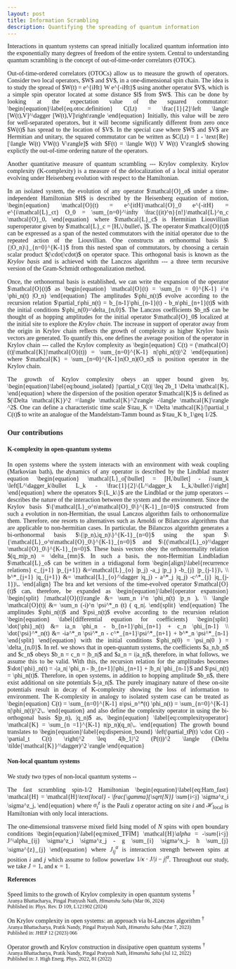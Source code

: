 ```yaml
---
layout: post
title: Information Scrambling
description: Quantifying the spreading of quantum information
---
```


<style>
.justified-text {
  font-family: 'EB Garamond', serif;
  text-align: justify;
}
</style>



<!-- <div class="ProjectContainer">

	<div class="gallery">


  {% for project in site.projects %}

  {% if project.redirect %}
  <div class="projectTile">
          <a href="{{ project.redirect }}" target="_blank">
          <span>
              <h2>{{ project.title }}</h2>
              <br/>
              <p>{{ project.description }}</p>
          </span>
          </a>
  </div>

  {% else %}

  <div class="projectTile">
          <a href="{{ project.url | prepend: site.baseurl | prepend: site.url }}">
          <span>
              <h2>{{ project.title }}</h2>
              <br/>
              <p>{{ project.description }}</p>
          </span>
          </a>
  </div>

  {% endif %}

  {% endfor %}

	</div>

</div> -->



<div class="justified-text">

<p>Interactions in quantum systems can spread initially localized quantum information into the exponentially many degrees of freedom of the entire system. Central to understanding quantum scrambling is the concept of out-of-time-order correlators (OTOC). </p>

<p>Out-of-time-ordered correlators (OTOCs) allow us to measure the growth of operators. Consider two local operators, $W$ and $V$, in a one-dimensional spin chain. The idea is to study  the spread of $W(t) = e^{iHt} W e^{-iHt}$ using another operator $V$, which is a simple spin operator located at some distance $l$ from $W$. This can be done by looking at the expectation value of the squared commutator:
\begin{equation}\label{eq.otoc.definition}
	C(l,t) = \frac{1}{2}\left \langle [W(t),V]^\dagger [W(t),V]\right\rangle
\end{equation}
Initially, this value will be zero for well-separated operators, but it will become significantly different from zero once $W(t)$ has spread to the location of $V$. In the special case where $W$ and $V$ are Hermitian and unitary, the squared commutator can be written as $C(l,t) = 1 -  \text{Re}[\langle W(t) VW(t) V\rangle]$ with $F(t) = \langle W(t) V W(t) V\rangle$ showing explictly the out-of-time ordering nature of the operators.</p>


<p>Another quantitative measure of quantum scrambling --- Krylov complexity. Krylov complexity (K-complexity) is a measure of the delocalization of a local initial operator evolving under Heisenberg evolution with respect to the Hamiltonian. </p>


<p>In an isolated system, the evolution of any operator $\mathcal{O}_o$ under a time-independent Hamiltonian $H$ is described by the Heisenberg equation of motion,
\begin{equation}
\mathcal{O}(t) = e^{itH}\mathcal{O}_0 e^{-itH} = e^{i\mathcal{L}_ct} O_0 = \sum_{n=0}^\infty \frac{(it)^n}{n!}\mathcal{L}^n_c \mathcal{O}_0,
\end{equation}
where $\mathcal{L}_c$ is Hermitian Liouvillian superoperator given by $\mathcal{L}_c = [H,\,\bullet\, ]$. The operator $\mathcal{O}(t)$ can be expressed as a span of the nested commutators with the initial operator due to the repeated action of the Liouvillian. One constructs an orthonormal basis $\{|O_n)\}_{n=0}^{K-1}$ from this nested span of commutators, by choosing a certain scalar product $(\cdot|\cdot)$ on operator space. This orthogonal basis is known as the <i>Krylov basis</i> and is achieved with the Lanczos algorithm --- a three term recursive version of the Gram-Schmidt orthogonalization method.</p>

<p>Once, the orthonormal basis is established, we can write the expansion of the operator $\mathcal{O}(t)$ as
\begin{equation}
\mathcal{O}(t) = \sum_{n = 0}^{K-1} i^n \phi_n(t) |O_n)
\end{equation}
The amplitudes $\phi_n(t)$ evolve according to the recursion relation $\partial_t\phi_n(t) = b_{n-1}\phi_{n-1}(t) - b_n\phi_{n+1}(t)$ with the initial conditions $\phi_n(0)=\delta_{n,0}$. The Lanczos coefficients $b_n$ can be thought of as hopping amplitudes for the initial operator $\mathcal{O}_0$ localized at the initial site to explore the <i>Krylov chain</i>. The increase in support of operator away from the origin in Krylov chain reflects the growth of complexity as higher Krylov basis vectors are generated. To quantify this, one defines the average position of the operator in Krylov chain --- called the Krylov complexity as 
\begin{equation}
C(t) = (\mathcal{O}(t)|\mathcal{K}|\mathcal{O}(t)) = \sum_{n=0}^{K-1} n|\phi_n(t)|^2 
\end{equation}
where $\mathcal{K} = \sum_{n=0}^{K-1}n|O_n)(O_n|$ is position operator in the Krylov chain. </p>

<p>The growth of Krylov complexity obeys an upper bound given by,
\begin{equation}\label{eq:bound_isolated}
|\partial_t C(t)| \leq 2b_1 \Delta \mathcal{K},
\end{equation}
where the dispersion of the position operator $\mathcal{K}$ is defined as $(\Delta \mathcal{K})^2 =\langle \mathcal{K}^2\rangle -\langle \mathcal{K}\rangle ^2$. One can define a characteristic time scale $\tau_K = \Delta \mathcal{K}/|\partial_t C(t)$ to write an analogue of the Mandelstam-Tamm bound as $\tau_K b_1\geq 1/2$.
 </p>

<h3>Our contributions</h3>

<h4>K-complexity in open-quantum systems</h4>

<p>In open systems where the system interacts with an environment with weak coupling (Markovian bath), the dynamics of any operator is described by the Lindblad master equation
\begin{equation}
\mathcal{L}_o[\bullet] = [H,\bullet] - i\sum_k \left[L^\dagger_k\bullet L_k - \frac{1}{2}\{L^\dagger_k L_k,\bullet\}\right]
\end{equation}
where the operators $\{L_k\}$ are the Lindblad or the jump operators -- describes the nature of the interaction between the system and the environment. Since the Krylov basis $\{\mathcal{L}_o^n\mathcal{O}_0\}^{K-1}_{n=0}$ constructed from such a evolution in non-Hermitian, the usual Lanczos algorithm fails to orthonormalize them. Therefore, one resorts to alternatives such as Arnoldi or Bilanczos algorithms that are applicable to non-hermitian cases. In particular, the Bilanczos algorithm generates a bi-orthonormal basis $\{|p_n),|q_n)\}^{K-1}_{n=0}$ using the span $\{\mathcal{L}_o^n\mathcal{O}_0\}^{K-1}_{n=0}$ and $\{(\mathcal{L}_o)^\dagger \mathcal{O}_0\}^{K-1}_{n=0}$. These basis vectors obey the orthonormality relation $(q_m|p_n) = \delta_{mn}$. In such a basis, the non-Hermitian Lindbladian $\mathcal{L}_o$ can be written in a tridiagonal form 
\begin{align}\label{recurrence relations}
	c_{j+1} |p_{j+1}) &=\mathcal{L}_{o} |p_j) -a_j |p_j )  -b_{j} |p_{j-1})\,  \\
	b^*_{j+1} |q_{j+1}) &= \mathcal{L}_{o}^\dagger |q_j) - a^*_j |q_j) -c^*_{j} |q_{j-1})\,.
\end{align}
The bra and ket versions of the time-evolved operator $\mathcal{O}(t)$ can, therefore, be expanded as 
\begin{equation}\label{operator expansion}
	\begin{split}
|\mathcal{O}(t)\rangle &= \sum_n i^n \phi_n(t) |p_n ), \\ 
\langle \mathcal{O}(t)| &= \sum_n (-i)^n \psi^*_n (t) ( q_n|.
	\end{split}
\end{equation}
The amplitudes $\phi_n(t)$ and $\psi_n(t)$ evolve according to the recursion relation 
\begin{equation}
	\label{differential equation for coefficients}
	\begin{split}
		\dot{\phi}_n(t) &= ia_n \phi_n - b_{n+1}\phi_{n+1} + c_n \phi_{n-1} \\
		\dot{\psi}^*_n(t) &= -ia^*_n \psi^*_n - c^*_{n+1}\psi^*_{n+1} + b^*_n \psi^*_{n-1}
	\end{split}
\end{equation}
with the initial conditions $\phi_n(0) = \psi_n(0 ) = \delta_{n,0}$. In ref. we shows that in open-quantum systems, the coefficients $a_n,b_n$ and $c_n$ obeys $b_n = c_n = |b_n|$ and $a_n = i|a_n|$, therefore, in what follows, we assume this to be valid. With this, the recursion relation for the amplitudes becomes $\dot{\phi}_n(t) = -|a_n| \phi_n - |b_{n+1}|\phi_{n+1} + |b_n| \phi_{n-1}$ and $\psi_n(t) = \phi_n(t)$. Therefore, in open systems, in addition to hopping amplitude $b_n$, there exist additional on site potentials $-|a_n|$. The purely imaginary nature of these on-site potentials result in decay of K-complexity showing the loss of information to environment. The K-complexity in analogy to isolated system case can be treated as
\begin{equation}
C(t) = \sum_{n=0}^{K-1} n\psi_n^*(t) \phi_n(t) = \sum_{n=0}^{K-1} n|\phi_n(t)|^2\,.
\end{equation}
 and also define the complexity operator in using the bi-orthogonal basis $|p_n), |q_n)$ as, 
 \begin{equation}
     \label{eq:complexityoperator}
     \mathcal{K} = \sum_{n =1}^{K-1} n|p_n)(q_n|\,.
 \end{equation}
 The growth bound translates to 
 \begin{equation}\label{eq:dispersion_bound}
	\left|\partial_tP(t) \cdot C(t) - \partial_t C(t) \right|^2 \leq 4|b_1|^2 (P(t))^2  \langle (\Delta \tilde{\mathcal{K}}^\dagger)^2 \rangle 
\end{equation}
</p>

<h4>Non-local quantum systems</h4>
We study two types of non-local quantum systems --

The fast scrambling spin-1/2 Hamiltonian
\begin{equation}\label{eq:Ham_fast}
    \mathcal{H} = \mathcal{H}_\text{local} - \frac{\gamma}{\sqrt{N}} \sum_{i<j} \sigma^z_i \sigma^z_j,
\end{equation}
where $\sigma^z_i$ is the Pauli $z$ operator acting on site $i$ and $\mathcal{H}_\text{local}$ is Hamiltonian with only local interactions.

The one-dimensional transverse mixed field Ising model of $N$ spins with open boundary conditions 
\begin{equation}\label{eq:mixed_TFIM}
    \mathcal{H}_\alpha = -\sum_{i<j} J^\alpha_{ij} \sigma^z_i \sigma^z_j - g \sum_{i} \sigma^x_j- h \sum_{j} \sigma^{z}_{j}
\end{equation}
where $J^\alpha_{ij}$ is interaction strength between spins at position $i$ and $j$ which assume to follow powerlaw $1/\kappa \cdot J/|i-j|^\alpha$. Throughout our study, we take $J=1$, and $\kappa =1$.

<p><b>References</b></p>


Speed limits to the growth of Krylov complexity in open quantum systems <sup>&dagger;</sup><br>
<small> Aranya Bhattacharya, Pingal Pratyush Nath, <i>Himanshu Sahu</i> (Mar 06, 2024) <br>
Published in: Phys. Rev. D 109, L121902 (2024) &nbsp;  <a href="https://arxiv.org/abs/2403.03584" target="_blank" rel="noopener noreferrer">
<i class="ai ai-arxiv"></i></a> &nbsp;<a href="https://doi.org/10.1103/PhysRevD.109.L121902" target="_blank" rel="noopener noreferrer"><i class="ai ai-doi"></i></a><br>
</small>


On Krylov complexity in open systems: an approach via bi-Lanczos algorithm <sup>&dagger;</sup><br>
<small> Aranya Bhattacharya, Pratik Nandy, Pingal Pratyush Nath, <i>Himanshu Sahu</i> (Mar 7, 2023) <br>
Published in: JHEP 12 (2023) 066 &nbsp;  <a href="https://arxiv.org/abs/2303.04175" target="_blank" rel="noopener noreferrer">
<i class="ai ai-arxiv"></i></a> &nbsp;<a href="https://doi.org/10.1007/JHEP12(2023)066" target="_blank" rel="noopener noreferrer"><i class="ai ai-doi"></i></a><br>
</small>

Operator growth and Krylov construction in dissipative open quantum systems <sup>&dagger;</sup><br>
<small> Aranya Bhattacharya, Pratik Nandy, Pingal Pratyush Nath, <i>Himanshu Sahu</i> (Jul 12, 2022) <br>
Published in: J. High Energ. Phys. 2022, 81 (2022) &nbsp;  <a href="https://arxiv.org/abs/2207.05347" target="_blank" rel="noopener noreferrer">
<i class="ai ai-arxiv"></i></a> &nbsp;<a href="https://doi.org/10.1007/JHEP12(2022)081" target="_blank" rel="noopener noreferrer"><i class="ai ai-doi"></i></a><br>
</small>


</div>

